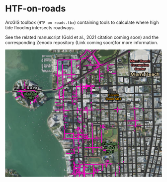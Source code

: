# HTF-on-roads
ArcGIS toolbox (`HTF on roads.tbx`) containing tools to calculate where high tide flooding intersects roadways.

See the related manuscript (Gold et al., 2021 citation coming soon) and the corresponding Zenodo repository (Link coming soon)for more information.

![Image of estimated high tide flooding on roads in Miami Beach, Florida](https://github.com/acgold/HTF-on-roads/blob/2db9311d0fa01dd90f049fcee921c34916f47d13/HTF_on_roads.png)

